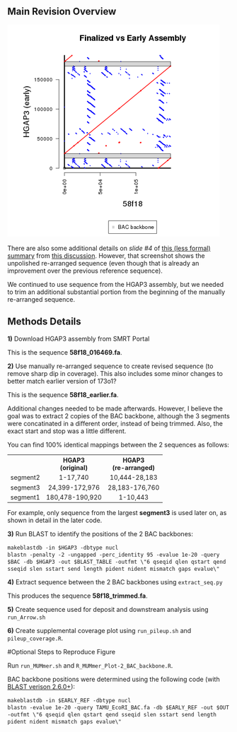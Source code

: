## Main Revision Overview

![Assembly Revision Dot Plot](58f18_revision_Rplot.png "Assembly Revision Dot Plot")

There are also some additional details on *slide #4* of [this (less formal) summary](https://github.com/marbl/canu/files/5532554/Summary.-.Round56k.pdf) from [this discussion](https://github.com/marbl/canu/issues/1841).  However, that screenshot shows the unpolished re-arranged sequence (even though that is already an improvement over the previous reference sequence).

We continued to use sequence from the HGAP3 assembly, but we needed to trim an additional substantial portion from the beginning of the manually re-arranged sequence.
## Methods Details

**1)** Download HGAP3 assembly from SMRT Portal

This is the sequence **58f18_016469.fa**.

**2)** Use manually re-arranged sequence to create revised sequence (to remove sharp dip in coverage).  This also includes some minor changes to better match earlier version of 173o1?

This is the sequence **58f18_earlier.fa**.

Additional changes needed to be made afterwards.  However, I believe the goal was to extract 2 copies of the BAC backbone, although the 3 segments were concatinated in a different order, instead of being trimmed.  Also, the exact start and stop was a little different.

You can find 100% identical mappings between the 2 sequences as follows:

<table>
  <tbody>
    <tr>
      <th align="center"></th>
      <th align="center">HGAP3</br>(original)</th>
	  <th align="center">HGAP3</br>(re-arranged)</th>
    </tr>
    <tr>
      <td align="center">segment2</td>
	  <td align="center">1-17,740</td>
	  <td align="center">10,444-28,183</td>
    </tr>
    <tr>
      <td align="center">segment3</td>
	  <td align="center">24,399-172,976</td>
	  <td align="center">28,183-176,760</td>
    </tr>
    <tr>
      <td align="center">segment1</td>
	  <td align="center">180,478-190,920</td>
	  <td align="center">1-10,443</td>
    </tr>
</tbody>
</table>

For example, only sequence from the largest **segment3** is used later on, as shown in detail in the later code.

**3)** Run BLAST to identify the positions of the 2 BAC backbones:

```
makeblastdb -in $HGAP3 -dbtype nucl
blastn -penalty -2 -ungapped -perc_identity 95 -evalue 1e-20 -query $BAC -db $HGAP3 -out $BLAST_TABLE -outfmt \"6 qseqid qlen qstart qend sseqid slen sstart send length pident nident mismatch gaps evalue\"
```

**4)** Extract sequence between the 2 BAC backbones using `extract_seq.py`

This produces the sequence **58f18_trimmed.fa**.

**5)** Create sequence used for deposit and downstream analysis using `run_Arrow.sh`

**6)** Create supplemental coverage plot using `run_pileup.sh` and `pileup_coverage.R`.

#Optional Steps to Reproduce Figure

Run `run_MUMmer.sh` and `R_MUMmer_Plot-2_BAC_backbone.R`.

BAC backbone positions were determined using the following code (with [BLAST verison 2.6.0+](https://ftp.ncbi.nlm.nih.gov/blast/executables/blast+/2.6.0/)):

```
makeblastdb -in $EARLY_REF -dbtype nucl
blastn -evalue 1e-20 -query TAMU_EcoRI_BAC.fa -db $EARLY_REF -out $OUT -outfmt \"6 qseqid qlen qstart qend sseqid slen sstart send length pident nident mismatch gaps evalue\"
```

